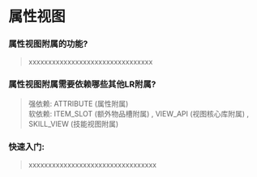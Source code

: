 # 属性视图

### 属性视图附属的功能?

> xxxxxxxxxxxxxxxxxxxxxxxxxxxxxxxx


### 属性视图附属需要依赖哪些其他LR附属?

> 强依赖: ATTRIBUTE (属性附属)<br>软依赖: ITEM_SLOT (额外物品槽附属) , VIEW_API (视图核心库附属) , SKILL_VIEW (技能视图附属) 


### 快速入门:

>xxxxxxxxxxxxxxxxxxxxxxxxxxxxxxxxx
